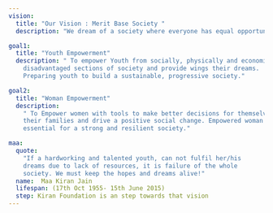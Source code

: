 ```yaml
---
vision:
  title: "Our Vision : Merit Base Society "
  description: "We dream of a society where everyone has equal opportunity to succeed. A society that prioritises merit, dedication and hard-work over wealth, social status and connections."

goal1:
  title: "Youth Empowerment"
  description: " To empower Youth from socially, physically and economically
    disadvantaged sections of society and provide wings their dreams.
    Preparing youth to build a sustainable, progressive society."

goal2:
  title: "Woman Empowerment"
  description:
    " To Empower women with tools to make better decisions for themselves,
    their families and drive a positive social change. Empowered woman are
    essential for a strong and resilient society."

maa:
  quote: 
    "If a hardworking and talented youth, can not fulfil her/his
    dreams due to lack of resources, it is failure of the whole
    society. We must keep the hopes and dreams alive!"
  name:  Maa Kiran Jain
  lifespan: (17th Oct 1955- 15th June 2015)
  step: Kiran Foundation is an step towards that vision
---
```

